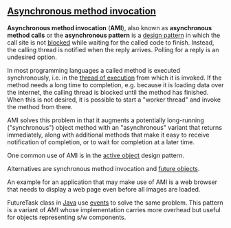 [Asynchronous method invocation](https://en.wikipedia.org/wiki/Asynchronous_method_invocation)
------------------

**Asynchronous method invocation** (**AMI**), also known as **asynchronous method calls** or the **asynchronous pattern** is a [design pattern](https://en.wikipedia.org/wiki/Software_design_pattern) in which the call site is not [blocked](https://en.wikipedia.org/wiki/Blocking_(computing)) while waiting for the called code to finish. Instead, the calling thread is notified when the reply arrives. Polling for a reply is an undesired option.

In most programming languages a called method is executed synchronously, i.e. in the [thread of execution](https://en.wikipedia.org/wiki/Thread_(computer_science)) from which it is invoked. If the method needs a long time to completion, e.g. because it is loading data over the internet, the calling thread is blocked until the method has finished. When this is not desired, it is possible to start a "worker thread" and invoke the method from there.

AMI solves this problem in that it augments a potentially long-running ("synchronous") object method with an "asynchronous" variant that returns immediately, along with additional methods that make it easy to receive notification of completion, or to wait for completion at a later time.

One common use of AMI is in the [active object](https://en.wikipedia.org/wiki/Active_object) design pattern.

Alternatives are synchronous method invocation and [future objects](https://en.wikipedia.org/wiki/Futures_and_promises).

An example for an application that may make use of AMI is a web browser that needs to display a web page even before all images are loaded.

FutureTask class in [Java](https://en.wikipedia.org/wiki/Java_(programming_language)) use [events](https://en.wikipedia.org/wiki/Event_(synchronization_primitive)) to solve the same problem. This pattern is a variant of AMI whose implementation carries more overhead but useful for objects representing s/w components.
